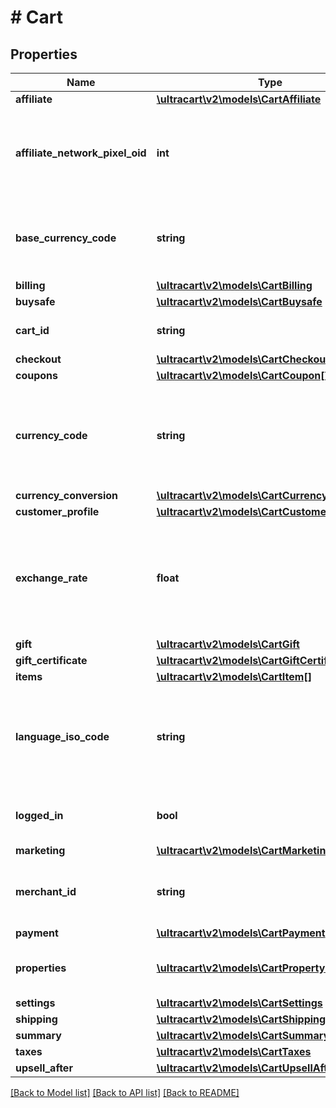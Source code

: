 # # Cart

## Properties

Name | Type | Description | Notes
------------ | ------------- | ------------- | -------------
**affiliate** | [**\ultracart\v2\models\CartAffiliate**](CartAffiliate.md) |  | [optional]
**affiliate_network_pixel_oid** | **int** | The affiliate network pixel identifier associated with the cart | [optional]
**base_currency_code** | **string** | The ISO-4217 three letter base currency code of the account | [optional]
**billing** | [**\ultracart\v2\models\CartBilling**](CartBilling.md) |  | [optional]
**buysafe** | [**\ultracart\v2\models\CartBuysafe**](CartBuysafe.md) |  | [optional]
**cart_id** | **string** | Unique identifier for this cart | [optional]
**checkout** | [**\ultracart\v2\models\CartCheckout**](CartCheckout.md) |  | [optional]
**coupons** | [**\ultracart\v2\models\CartCoupon[]**](CartCoupon.md) | Coupons | [optional]
**currency_code** | **string** | The ISO-4217 three letter currency code the customer is viewing prices in | [optional]
**currency_conversion** | [**\ultracart\v2\models\CartCurrencyConversion**](CartCurrencyConversion.md) |  | [optional]
**customer_profile** | [**\ultracart\v2\models\CartCustomerProfile**](CartCustomerProfile.md) |  | [optional]
**exchange_rate** | **float** | The exchange rate if the customer is viewing a different currency than the base | [optional]
**gift** | [**\ultracart\v2\models\CartGift**](CartGift.md) |  | [optional]
**gift_certificate** | [**\ultracart\v2\models\CartGiftCertificate**](CartGiftCertificate.md) |  | [optional]
**items** | [**\ultracart\v2\models\CartItem[]**](CartItem.md) | Items | [optional]
**language_iso_code** | **string** | The ISO-631 three letter code the customer would like to checkout with | [optional]
**logged_in** | **bool** | True if the customer is logged into their profile | [optional]
**marketing** | [**\ultracart\v2\models\CartMarketing**](CartMarketing.md) |  | [optional]
**merchant_id** | **string** | Merchant ID this cart is associated with | [optional]
**payment** | [**\ultracart\v2\models\CartPayment**](CartPayment.md) |  | [optional]
**properties** | [**\ultracart\v2\models\CartProperty[]**](CartProperty.md) | Properties associated with the cart | [optional]
**settings** | [**\ultracart\v2\models\CartSettings**](CartSettings.md) |  | [optional]
**shipping** | [**\ultracart\v2\models\CartShipping**](CartShipping.md) |  | [optional]
**summary** | [**\ultracart\v2\models\CartSummary**](CartSummary.md) |  | [optional]
**taxes** | [**\ultracart\v2\models\CartTaxes**](CartTaxes.md) |  | [optional]
**upsell_after** | [**\ultracart\v2\models\CartUpsellAfter**](CartUpsellAfter.md) |  | [optional]

[[Back to Model list]](../../README.md#models) [[Back to API list]](../../README.md#endpoints) [[Back to README]](../../README.md)
